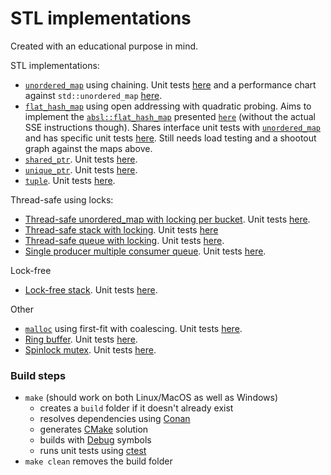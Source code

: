 # STL implementations

Created with an educational purpose in mind.

STL implementations:
- [`unordered_map`](https://github.com/amarin15/stl_implementations/blob/master/include/si_unordered_map.h) using chaining. Unit tests [here](https://github.com/amarin15/stl_implementations/blob/master/unit_tests/unordered_map_test.cpp) and a performance chart against `std::unordered_map` [here](https://amarin15.github.io/stl_implementations/hash_maps_performance.html).
- [`flat_hash_map`](https://github.com/amarin15/stl_implementations/blob/master/include/si_flat_hash_map.h) using open addressing with quadratic probing. Aims to implement the [`absl::flat_hash_map`](https://abseil.io/docs/cpp/guides/container)  presented [`here`](https://www.youtube.com/watch?v=ncHmEUmJZf4) (without the actual SSE instructions though). Shares interface unit tests with [`unordered_map`](https://github.com/amarin15/stl_implementations/blob/master/unit_tests/unordered_map_test.cpp) and has specific unit tests [here](https://github.com/amarin15/stl_implementations/blob/master/unit_tests/flat_hash_map_test.cpp). Still needs load testing and a shootout graph against the maps above.
- [`shared_ptr`](https://github.com/amarin15/stl_implementations/blob/master/include/si_shared_ptr.h). Unit tests [here](https://github.com/amarin15/stl_implementations/blob/master/unit_tests/shared_ptr_test.cpp).
- [`unique_ptr`](https://github.com/amarin15/stl_implementations/blob/master/include/si_unique_ptr.h). Unit tests [here](https://github.com/amarin15/stl_implementations/blob/master/unit_tests/unique_ptr_test.cpp).
- [`tuple`](https://github.com/amarin15/stl_implementations/blob/master/include/si_tuple.h). Unit tests [here](https://github.com/amarin15/stl_implementations/blob/master/unit_tests/tuple_test.cpp).

Thread-safe using locks:
- [Thread-safe unordered_map with locking per bucket](https://github.com/amarin15/stl_implementations/blob/master/include/si_threadsafe_unordered_map.h). Unit tests [here](https://github.com/amarin15/stl_implementations/blob/master/unit_tests/threadsafe_unordered_map_test.cpp).
- [Thread-safe stack with locking](https://github.com/amarin15/stl_implementations/blob/master/include/si_threadsafe_stack.h). Unit tests [here](https://github.com/amarin15/stl_implementations/blob/master/unit_tests/threadsafe_stack_test.cpp)
- [Thread-safe queue with locking](https://github.com/amarin15/stl_implementations/blob/master/include/si_threadsafe_queue.h). Unit tests [here](https://github.com/amarin15/stl_implementations/blob/master/unit_tests/threadsafe_queue_test.cpp).
- [Single producer multiple consumer queue](https://github.com/amarin15/stl_implementations/blob/master/include/si_spmc_queue.h). Unit tests [here](https://github.com/amarin15/stl_implementations/blob/master/unit_tests/spmc_queue_test.cpp).

Lock-free
- [Lock-free stack](https://github.com/amarin15/stl_implementations/blob/master/include/si_lockfree_stack.h). Unit tests [here](https://github.com/amarin15/stl_implementations/blob/master/unit_tests/lockfree_stack_test.cpp).

Other
- [`malloc`](https://github.com/amarin15/stl_implementations/blob/master/include/si_malloc.h) using first-fit with coalescing. Unit tests [here](https://github.com/amarin15/stl_implementations/blob/master/unit_tests/malloc_test.cpp).
- [Ring buffer](https://github.com/amarin15/stl_implementations/blob/master/include/si_ring_buffer.h). Unit tests [here](https://github.com/amarin15/stl_implementations/blob/master/unit_tests/ring_buffer_test.cpp).
- [Spinlock mutex](https://github.com/amarin15/stl_implementations/blob/master/include/si_spinlock_mutex.h). Unit tests [here](https://github.com/amarin15/stl_implementations/blob/master/unit_tests/spinlock_mutex_test.cpp).

### Build steps
- `make` (should work on both Linux/MacOS as well as Windows)
  - creates a `build` folder if it doesn't already exist
  - resolves dependencies using [Conan](https://conan.io/)
  - generates [CMake](https://cmake.org/) solution
  - builds with [Debug](https://cmake.org/cmake/help/v3.0/variable/CMAKE_BUILD_TYPE.html) symbols
  - runs unit tests using [ctest](https://cmake.org/cmake/help/latest/manual/ctest.1.html)
- `make clean` removes the build folder
